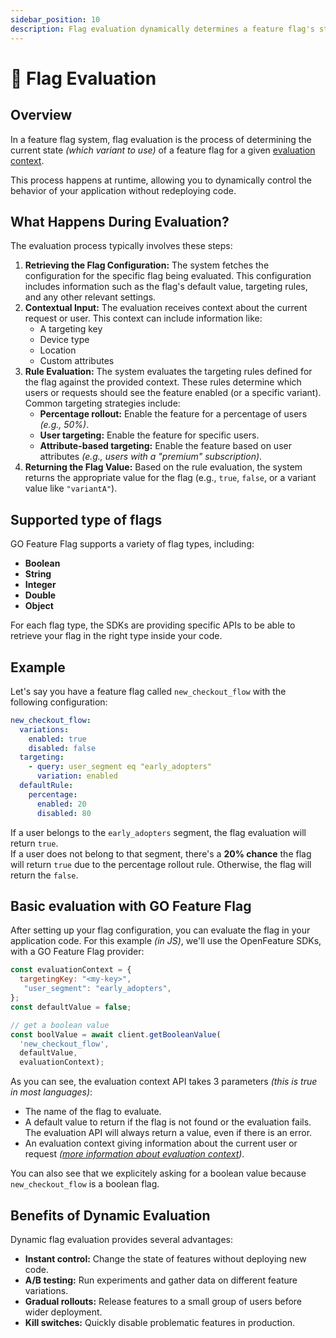 ```yaml
---
sidebar_position: 10
description: Flag evaluation dynamically determines a feature flag's state at runtime based on context and targeting rules.
---
```

# 🚥 Flag Evaluation

## Overview
In a feature flag system, flag evaluation is the process of determining the current state _(which variant to use)_ of a feature flag for a given [evaluation context](./evaluation-context.md).

This process happens at runtime, allowing you to dynamically control the behavior of your application without redeploying code.

## What Happens During Evaluation?

The evaluation process typically involves these steps:

1. **Retrieving the Flag Configuration:** The system fetches the configuration for the specific flag being evaluated. This configuration includes information such as the flag's default value, targeting rules, and any other relevant settings.
2. **Contextual Input:** The evaluation receives context about the current request or user. This context can include information like:
   - A targeting key
   - Device type
   - Location
   - Custom attributes
3. **Rule Evaluation:** The system evaluates the targeting rules defined for the flag against the provided context. These rules determine which users or requests should see the feature enabled (or a specific variant). Common targeting strategies include:
   - **Percentage rollout:** Enable the feature for a percentage of users _(e.g., 50%)_.
   -  **User targeting:** Enable the feature for specific users.
   - **Attribute-based targeting:** Enable the feature based on user attributes _(e.g., users with a "premium" subscription)_.
4. **Returning the Flag Value:** Based on the rule evaluation, the system returns the appropriate value for the flag (e.g., `true`, `false`, or a variant value like `"variantA"`).

## Supported type of flags
GO Feature Flag supports a variety of flag types, including:
- **Boolean**
- **String**
- **Integer**
- **Double**
- **Object**

For each flag type, the SDKs are providing specific APIs to be able to retrieve your flag in the right type inside your code.

## Example

Let's say you have a feature flag called `new_checkout_flow` with the following configuration:

```yaml title="flags.goff.yaml"
new_checkout_flow:
  variations:
    enabled: true
    disabled: false
  targeting:
    - query: user_segment eq "early_adopters"
      variation: enabled
  defaultRule:
    percentage:
      enabled: 20
      disabled: 80
```

If a user belongs to the `early_adopters` segment, the flag evaluation will return `true`.  
If a user does not belong to that segment, there's a **20% chance** the flag will return `true` due to the percentage rollout rule. Otherwise, the flag will return the `false`.

## Basic evaluation with GO Feature Flag

After setting up your flag configuration, you can evaluate the flag in your application code.
For this example *(in JS)*, we'll use the OpenFeature SDKs, with a GO Feature Flag provider:

```javascript
const evaluationContext = {
  targetingKey: "<my-key>",
   "user_segment": "early_adopters",
};
const defaultValue = false;

// get a boolean value
const boolValue = await client.getBooleanValue(
  'new_checkout_flow',
  defaultValue,
  evaluationContext);
```

As you can see, the evaluation context API takes 3 parameters _(this is true in most languages)_:
- The name of the flag to evaluate.
- A default value to return if the flag is not found or the evaluation fails. The evaluation API will always return a value, even if there is an error.
- An evaluation context giving information about the current user or request _([more information about evaluation context](evaluation-context.md))_.

You can also see that we explicitely asking for a boolean value because `new_checkout_flow` is a boolean flag.

## Benefits of Dynamic Evaluation

Dynamic flag evaluation provides several advantages:
- **Instant control:** Change the state of features without deploying new code.
- **A/B testing:** Run experiments and gather data on different feature variations.
- **Gradual rollouts:** Release features to a small group of users before wider deployment.
- **Kill switches:** Quickly disable problematic features in production.
